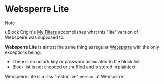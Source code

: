 # Websperre Lite

> [!NOTE]
> uBlock Origin's [My Filters](https://github.com/gorhill/uBlock/wiki/Dashboard:-My-filters) accomplishes what this "lite" version of Websperre was supposed to.

**Websperre Lite** is almost the same thing as regular [Websperre](https://github.com/websperre/websperre/) with the only exceptions being:

- There is no unlock key or password associated to the block list.
- Block list is not encoded or shuffled and is stored in plaintext.

Websperre Lite is a less "restrictive" version of Websperre.
